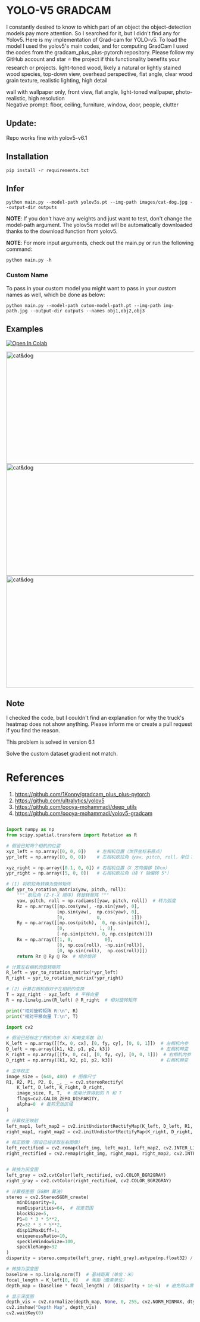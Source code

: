 # YOLO-V5 GRADCAM

I constantly desired to know to which part of an object the object-detection models pay more attention. So I searched for it, but I didn't find any for Yolov5.
Here is my implementation of Grad-cam for YOLO-v5. To load the model I used the yolov5's main codes, and for computing GradCam I used the codes from the gradcam_plus_plus-pytorch repository.
Please follow my GitHub account and star ⭐ the project if this functionality benefits your research or projects.
light-toned wood, likely a natural or lightly stained wood species, top-down view, overhead perspective, flat angle, clear wood grain texture, realistic lighting, high detail


wall with wallpaper only, front view, flat angle, light-toned wallpaper, photo-realistic, high resolution  
Negative prompt: floor, ceiling, furniture, window, door, people, clutter

## Update:
Repo works fine with yolov5-v6.1


## Installation
`pip install -r requirements.txt`

## Infer
`python main.py --model-path yolov5s.pt --img-path images/cat-dog.jpg --output-dir outputs`

**NOTE**: If you don't have any weights and just want to test, don't change the model-path argument. The yolov5s model will be automatically downloaded thanks to the download function from yolov5. 

**NOTE**: For more input arguments, check out the main.py or run the following command:

```python main.py -h```

### Custom Name
To pass in your custom model you might want to pass in your custom names as well, which be done as below:
```
python main.py --model-path cutom-model-path.pt --img-path img-path.jpg --output-dir outputs --names obj1,obj2,obj3 
```
## Examples
[![Open In Colab](https://colab.research.google.com/assets/colab-badge.svg)](https://colab.research.google.com/github/pooya-mohammadi/yolov5-gradcam/blob/master/main.ipynb)

<img src="https://raw.githubusercontent.com/pooya-mohammadi/yolov5-gradcam/master/outputs/eagle-res.jpg" alt="cat&dog" height="300" width="1200">
<img src="https://raw.githubusercontent.com/pooya-mohammadi/yolov5-gradcam/master/outputs/cat-dog-res.jpg" alt="cat&dog" height="300" width="1200">
<img src="https://raw.githubusercontent.com/pooya-mohammadi/yolov5-gradcam/master/outputs/dog-res.jpg" alt="cat&dog" height="300" width="1200">

## Note
I checked the code, but I couldn't find an explanation for why the truck's heatmap does not show anything. Please inform me or create a pull request if you find the reason.

This problem is solved in version 6.1

Solve the custom dataset gradient not match.

# References
1. https://github.com/1Konny/gradcam_plus_plus-pytorch
2. https://github.com/ultralytics/yolov5
3. https://github.com/pooya-mohammadi/deep_utils
4. https://github.com/pooya-mohammadi/yolov5-gradcam




```python

import numpy as np
from scipy.spatial.transform import Rotation as R

# 假设已知两个相机的位姿
xyz_left = np.array([0, 0, 0])    # 左相机位置（世界坐标系原点）
ypr_left = np.array([0, 0, 0])    # 左相机欧拉角（yaw, pitch, roll，单位：度）

xyz_right = np.array([0.1, 0, 0]) # 右相机位置（X 方向偏移 10cm）
ypr_right = np.array([5, 0, 0])   # 右相机欧拉角（绕 Y 轴偏转 5°）

# (1) 将欧拉角转换为旋转矩阵
def ypr_to_rotation_matrix(yaw, pitch, roll):
    """ 欧拉角 (Z-Y-X 顺序) 转旋转矩阵 """
    yaw, pitch, roll = np.radians([yaw, pitch, roll])  # 转为弧度
    Rz = np.array([[np.cos(yaw), -np.sin(yaw), 0],
                   [np.sin(yaw),  np.cos(yaw), 0],
                   [0,            0,           1]])
    Ry = np.array([[np.cos(pitch),  0, np.sin(pitch)],
                   [0,             1, 0],
                   [-np.sin(pitch), 0, np.cos(pitch)]])
    Rx = np.array([[1, 0,            0],
                   [0, np.cos(roll), -np.sin(roll)],
                   [0, np.sin(roll),  np.cos(roll)]])
    return Rz @ Ry @ Rx  # 组合旋转

# 计算左右相机的旋转矩阵
R_left = ypr_to_rotation_matrix(*ypr_left)
R_right = ypr_to_rotation_matrix(*ypr_right)

# (2) 计算右相机相对于左相机的变换
T = xyz_right - xyz_left  # 平移向量
R = np.linalg.inv(R_left) @ R_right  # 相对旋转矩阵

print("相对旋转矩阵 R:\n", R)
print("相对平移向量 T:\n", T)

import cv2

# 假设已经标定了相机内参（K）和畸变系数（D）
K_left = np.array([[fx, 0, cx], [0, fy, cy], [0, 0, 1]])  # 左相机内参
D_left = np.array([k1, k2, p1, p2, k3])                   # 左相机畸变
K_right = np.array([[fx, 0, cx], [0, fy, cy], [0, 0, 1]])  # 右相机内参
D_right = np.array([k1, k2, p1, p2, k3])                  # 右相机畸变

# 立体校正
image_size = (640, 480)  # 图像尺寸
R1, R2, P1, P2, Q, _, _ = cv2.stereoRectify(
    K_left, D_left, K_right, D_right, 
    image_size, R, T,  # 使用计算得到的 R 和 T
    flags=cv2.CALIB_ZERO_DISPARITY,
    alpha=0  # 裁剪无效区域
)

# 计算校正映射
left_map1, left_map2 = cv2.initUndistortRectifyMap(K_left, D_left, R1, P1, image_size, cv2.CV_16SC2)
right_map1, right_map2 = cv2.initUndistortRectifyMap(K_right, D_right, R2, P2, image_size, cv2.CV_16SC2)

# 校正图像（假设已经读取左右图像）
left_rectified = cv2.remap(left_img, left_map1, left_map2, cv2.INTER_LINEAR)
right_rectified = cv2.remap(right_img, right_map1, right_map2, cv2.INTER_LINEAR)


# 转换为灰度图
left_gray = cv2.cvtColor(left_rectified, cv2.COLOR_BGR2GRAY)
right_gray = cv2.cvtColor(right_rectified, cv2.COLOR_BGR2GRAY)

# 计算视差图（SGBM 算法）
stereo = cv2.StereoSGBM_create(
    minDisparity=0,
    numDisparities=64,  # 视差范围
    blockSize=5,
    P1=8 * 3 * 5**2,
    P2=32 * 3 * 5**2,
    disp12MaxDiff=1,
    uniquenessRatio=10,
    speckleWindowSize=100,
    speckleRange=32
)
disparity = stereo.compute(left_gray, right_gray).astype(np.float32) / 16.0

# 转换为深度图
baseline = np.linalg.norm(T)  # 基线距离（单位：米）
focal_length = K_left[0, 0]   # 焦距（像素单位）
depth_map = (baseline * focal_length) / (disparity + 1e-6)  # 避免除以零

# 显示深度图
depth_vis = cv2.normalize(depth_map, None, 0, 255, cv2.NORM_MINMAX, dtype=cv2.CV_8U)
cv2.imshow("Depth Map", depth_vis)
cv2.waitKey(0)
